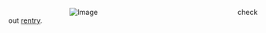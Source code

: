 ⠀⠀⠀⠀⠀⠀⠀⠀⠀⠀⠀⠀![Image](https://github.com/user-attachments/assets/05846e79-91b6-46ce-8ed9-7c51b62c2033)
⠀⠀⠀⠀⠀⠀⠀⠀⠀⠀⠀⠀⠀⠀⠀⠀⠀⠀⠀⠀⠀⠀⠀⠀⠀⠀⠀check out [rentry](https://rentry.co/SEV7NN). 
